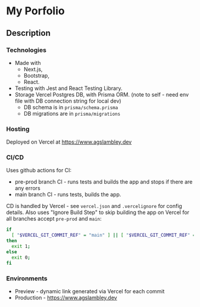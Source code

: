 # My Porfolio

## Description

### Technologies
- Made with
  - Next.js,
  - Bootstrap,
  - React.
- Testing with Jest and React Testing Library.
- Storage Vercel Postgres DB, with Prisma ORM. (note to self - need env file with DB connection string for local dev)
  - DB schema is in `prisma/schema.prisma`
  - DB migrations are in `prisma/migrations`
### Hosting
Deployed on Vercel at https://www.agslambley.dev

### CI/CD
Uses github actions for CI:
- pre-prod branch CI - runs tests and builds the app and stops if there are any errors
- main branch CI - runs tests, builds the app.

CD is handled by Vercel - see `vercel.json` and `.vercelignore` for config details. Also uses "Ignore Build Step" to skip building the app on Vercel for all branches accept `pre-prod` and `main`:

```bash
if
  [ "$VERCEL_GIT_COMMIT_REF" = "main" ] || [ "$VERCEL_GIT_COMMIT_REF" = "pre-prod" ];
then
  exit 1;
else
  exit 0;
fi
```
### Environments
- Preview - dynamic link generated via Vercel for each commit
- Production - https://www.agslambley.dev
